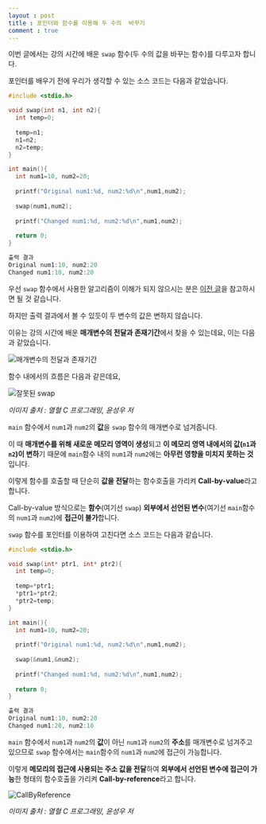 ```yaml
---
layout : post
title : 포인터와 함수를 이용해 두 수의  바꾸기
comment : true
---
```


이번 글에서는 강의 시간에 배운 `swap` 함수(두 수의 값을 바꾸는 함수)를 다루고자 합니다.

포인터를 배우기 전에 우리가 생각할 수 있는 소스 코드는 다음과 같았습니다.

```c
#include <stdio.h>

void swap(int n1, int n2){
  int temp=0;
  
  temp=n1;
  n1=n2;
  n2=temp;
}

int main(){
  int num1=10, num2=20;
  
  printf("Original num1:%d, num2:%d\n",num1,num2);
  
  swap(num1,num2);
  
  printf("Changed num1:%d, num2:%d\n",num1,num2);
  
  return 0;
}
```

```c
출력 결과
Original num1:10, num2:20
Changed num1:10, num2:20
```
우선 `swap` 함수에서 사용한 알고리즘이 이해가 되지 않으시는 분은 [이전 글](https://const17.github.io/5-swap/)을 참고하시면 될 것 같습니다.

하지만 출력 결과에서 볼 수 있듯이 두 변수의 값은 변하지 않습니다.

이유는 강의 시간에 배운 **매개변수의 전달과 존재기간**에서 찾을 수 있는데요, 이는 다음과 같았습니다.

![매개변수의 전달과 존재기간](const17.github.io/images/swapUsingPointer.png)

함수 내에서의 흐름은 다음과 같은데요,

![잘못된 swap](const17.github.io/images/swapUsingPointer2.png)

*이미지 출처 : 열혈 C 프로그래밍, 윤성우 저*

`main` 함수에서 `num1`과 `num2`의 **값**을 `swap` 함수의 매개변수로 넘겨줍니다.

이 때 **매개변수를 위해 새로운 메모리 영역이 생성**되고 **이 메모리 영역 내에서의 값(`n1`과 `n2`)이 변하**기 때문에 `main`함수 내의 `num1`과 `num2`에는 **아무런 영향을 미치지 못하는 것**입니다.

이렇게 함수를 호출할 때 단순히 **값을 전달**하는 함수호출을 가리켜 **Call-by-value**라고 합니다.

Call-by-value 방식으로는 **함수**(여기선 `swap`) **외부에서 선언된 변수**(여기선 `main`함수의 `num1`과 `num2`)에 **접근이 불가**합니다.

`swap` 함수를 포인터를 이용하여 고친다면 소스 코드는 다음과 같습니다.

```c
#include <stdio.h>

void swap(int* ptr1, int* ptr2){
  int temp=0;
  
  temp=*ptr1;
  *ptr1=*ptr2;
  *ptr2=temp;
}

int main(){
  int num1=10, num2=20;
  
  printf("Original num1:%d, num2:%d\n",num1,num2);
  
  swap(&num1,&num2);
  
  printf("Changed num1:%d, num2:%d\n",num1,num2);
  
  return 0;
}

```

```c
출력 결과
Original num1:10, num2:20
Changed num1:20, num2:10
```

`main` 함수에서 `num1`과 `num2`의 **값**이 아닌 `num1`과 `num2`의 **주소**를 매개변수로 넘겨주고 있으므로 `swap` 함수에서는 `main`함수의 `num1`과 `num2`에 접근이 가능합니다.

이렇게 **메모리의 접근에 사용되는 주소 값을 전달**하여 **외부에서 선언된 변수에 접근이 가능**한 형태의 함수호출을 가리켜 **Call-by-reference**라고 합니다.

![CallByReference](const17.github.io/images/swapUsingPointer3.png)


*이미지 출처 : 열혈 C 프로그래밍, 윤성우 저*
